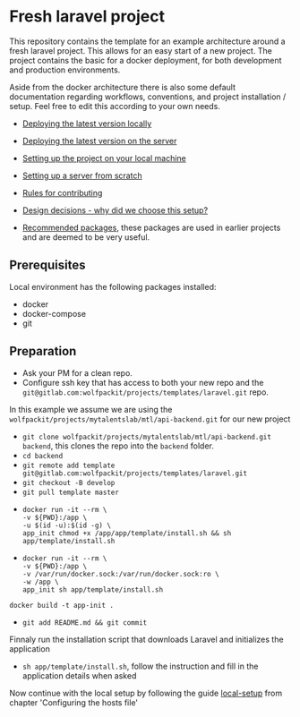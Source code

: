 # Fresh laravel project

This repository contains the template for an example architecture around a fresh laravel project. This allows for an
easy start of a new project. The project contains the basic for a docker deployment, for both development and production
environments.

Aside from the docker architecture there is also some default documentation regarding workflows, conventions, and project
installation / setup. Feel free to edit this according to your own needs.

- [Deploying the latest version locally](doc/local-daily.md)
- [Deploying the latest version on the server](doc/server-daily.md)
- [Setting up the project on your local machine](doc/local-setup.md)
- [Setting up a server from scratch](doc/server-setup.md)
- [Rules for contributing](doc/contribution-rules.md)
- [Design decisions - why did we choose this setup?](doc/design-decisions.md)


- [Recommended packages](doc/template/recommended-packages.md), these packages are used in earlier projects and are deemed to be very useful.

## Prerequisites
Local environment has the following packages installed:
* docker
* docker-compose
* git

## Preparation
- Ask your PM for a clean repo.
- Configure ssh key that has access to both your new repo and the `git@gitlab.com:wolfpackit/projects/templates/laravel.git` repo.

In this example we assume we are using the `wolfpackit/projects/mytalentslab/mtl/api-backend.git` for our new project

- `git clone wolfpackit/projects/mytalentslab/mtl/api-backend.git backend`, this clones the repo into the `backend` folder.
- `cd backend`
- `git remote add template git@gitlab.com:wolfpackit/projects/templates/laravel.git`
- `git checkout -B develop`
- `git pull template master`
- ```
  docker run -it --rm \
  -v ${PWD}:/app \
  -u $(id -u):$(id -g) \
  app_init chmod +x /app/app/template/install.sh && sh app/template/install.sh
  ```
- ```
  docker run -it --rm \
  -v ${PWD}:/app \
  -v /var/run/docker.sock:/var/run/docker.sock:ro \
  -w /app \
  app_init sh app/template/install.sh
  ```

`docker build -t app-init .`

- `git add README.md && git commit`

Finnaly run the installation script that downloads Laravel and initializes the application
- `sh app/template/install.sh`, follow the instruction and fill in the application details when asked

Now continue with the local setup by following the guide [local-setup](doc/local-setup.md#Configuring-the-hosts-file) from chapter 'Configuring the hosts file' 